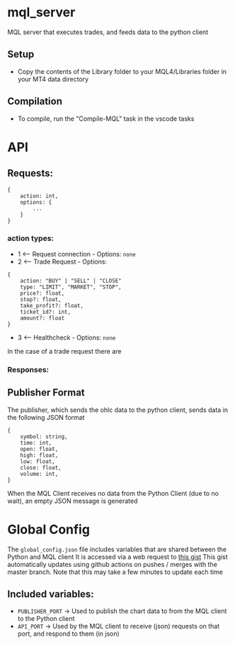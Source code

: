 # mql_server

MQL server that executes trades, and feeds data to the python client

## Setup

- Copy the contents of the Library folder to your MQL4/Libraries folder in your MT4 data directory

## Compilation

- To compile, run the "Compile-MQL" task in the vscode tasks

# API

## Requests:

```
{
    action: int,
    options: {
        ...
    }
}
```

### action types:
 - 1 <-- Request connection - Options: `none`
 - 2 <-- Trade Request - Options: 
 ```
 {
     action: "BUY" | "SELL" | "CLOSE"
     type: "LIMIT", "MARKET", "STOP",
     price?: float,
     stop?: float, 
     take_profit?: float,
     ticket_id?: int,
     amount?: float     
 }
 ```
 - 3 <-- Healthcheck - Options: `none`

 In the case of a trade request there are 
### Responses:


## Publisher Format

The publisher, which sends the ohlc data to the python client, sends data in the following JSON format

```
{
    symbol: string,
    time: int,
    open: float,
    high: float,
    low: float,
    close: float,
    volume: int,
}
```

When the MQL Client receives no data from the Python Client (due to no wait), an empty JSON message is generated


# Global Config

The `global_config.json` file includes variables that are shared between the Python and MQL client
It is accessed via a web request to [this gist](https://gist.github.com/bigboiblue/cb668007714195333fd9a0c79a6946ee)
This gist automatically updates using github actions on pushes / merges with the master branch.
Note that this may take a few minutes to update each time

## Included variables:

- `PUBLISHER_PORT` -> Used to publish the chart data to from the MQL client to the Python client
- `API_PORT` -> Used by the MQL client to receive (json) requests on that port, and respond to them (in json)
